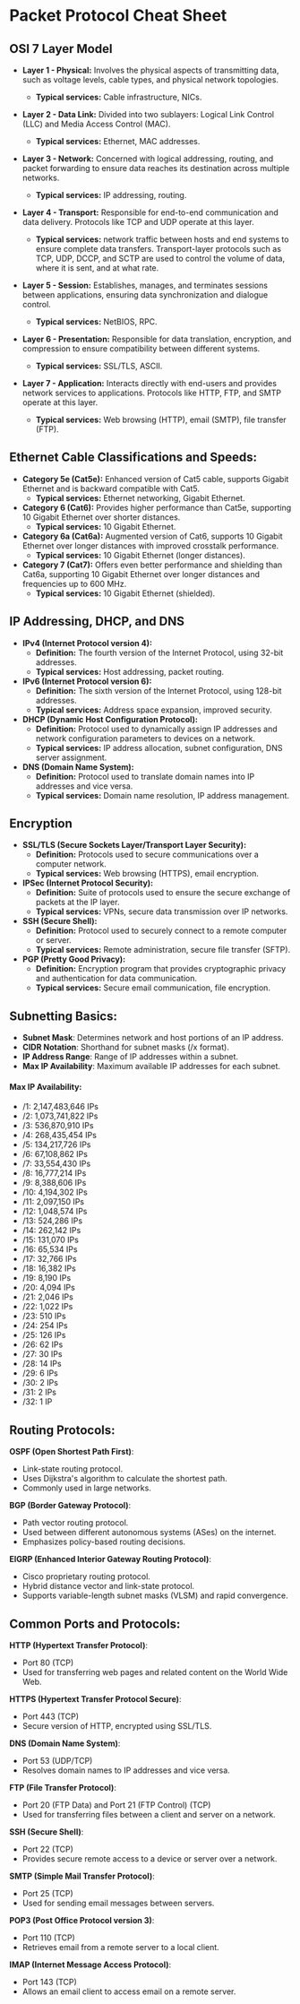 # Packet Protocol Cheat Sheet

## OSI 7 Layer Model
- **Layer 1 - Physical:** Involves the physical aspects of transmitting data, such as voltage levels, cable types, and physical network topologies.  
  - **Typical services:** Cable infrastructure, NICs.

- **Layer 2 - Data Link:** Divided into two sublayers: Logical Link Control (LLC) and Media Access Control (MAC).  
  - **Typical services:** Ethernet, MAC addresses.

- **Layer 3 - Network:** Concerned with logical addressing, routing, and packet forwarding to ensure data reaches its destination across multiple networks.  
  - **Typical services:** IP addressing, routing.

- **Layer 4 - Transport:** Responsible for end-to-end communication and data delivery. Protocols like TCP and UDP operate at this layer.  
  - **Typical services:** network traffic between hosts and end systems to ensure complete data transfers. Transport-layer protocols such as TCP, UDP, DCCP, and SCTP are used to control the volume of data, where it is sent, and at what rate.

- **Layer 5 - Session:** Establishes, manages, and terminates sessions between applications, ensuring data synchronization and dialogue control.  
  - **Typical services:** NetBIOS, RPC.

- **Layer 6 - Presentation:** Responsible for data translation, encryption, and compression to ensure compatibility between different systems.  
  - **Typical services:** SSL/TLS, ASCII.

- **Layer 7 - Application:** Interacts directly with end-users and provides network services to applications. Protocols like HTTP, FTP, and SMTP operate at this layer.  
  - **Typical services:** Web browsing (HTTP), email (SMTP), file transfer (FTP).

## Ethernet Cable Classifications and Speeds:
- **Category 5e (Cat5e):** Enhanced version of Cat5 cable, supports Gigabit Ethernet and is backward compatible with Cat5.  
  - **Typical services:** Ethernet networking, Gigabit Ethernet.
- **Category 6 (Cat6):** Provides higher performance than Cat5e, supporting 10 Gigabit Ethernet over shorter distances.  
  - **Typical services:** 10 Gigabit Ethernet.
- **Category 6a (Cat6a):** Augmented version of Cat6, supports 10 Gigabit Ethernet over longer distances with improved crosstalk performance.  
  - **Typical services:** 10 Gigabit Ethernet (longer distances).
- **Category 7 (Cat7):** Offers even better performance and shielding than Cat6a, supporting 10 Gigabit Ethernet over longer distances and frequencies up to 600 MHz.  
  - **Typical services:** 10 Gigabit Ethernet (shielded).

## IP Addressing, DHCP, and DNS
- **IPv4 (Internet Protocol version 4):** 
  - **Definition:** The fourth version of the Internet Protocol, using 32-bit addresses.
  - **Typical services:** Host addressing, packet routing.
- **IPv6 (Internet Protocol version 6):** 
  - **Definition:** The sixth version of the Internet Protocol, using 128-bit addresses.
  - **Typical services:** Address space expansion, improved security.
- **DHCP (Dynamic Host Configuration Protocol):**
  - **Definition:** Protocol used to dynamically assign IP addresses and network configuration parameters to devices on a network.
  - **Typical services:** IP address allocation, subnet configuration, DNS server assignment.
- **DNS (Domain Name System):**
  - **Definition:** Protocol used to translate domain names into IP addresses and vice versa.
  - **Typical services:** Domain name resolution, IP address management.

## Encryption
- **SSL/TLS (Secure Sockets Layer/Transport Layer Security):** 
  - **Definition:** Protocols used to secure communications over a computer network.
  - **Typical services:** Web browsing (HTTPS), email encryption.
- **IPSec (Internet Protocol Security):**
  - **Definition:** Suite of protocols used to ensure the secure exchange of packets at the IP layer.
  - **Typical services:** VPNs, secure data transmission over IP networks.
- **SSH (Secure Shell):**
  - **Definition:** Protocol used to securely connect to a remote computer or server.
  - **Typical services:** Remote administration, secure file transfer (SFTP).
- **PGP (Pretty Good Privacy):**
  - **Definition:** Encryption program that provides cryptographic privacy and authentication for data communication.
  - **Typical services:** Secure email communication, file encryption.

## Subnetting Basics:

- **Subnet Mask**: Determines network and host portions of an IP address.
- **CIDR Notation**: Shorthand for subnet masks (/x format).
- **IP Address Range**: Range of IP addresses within a subnet.
- **Max IP Availability**: Maximum available IP addresses for each subnet.

#### Max IP Availability:

- /1: 2,147,483,646 IPs
- /2: 1,073,741,822 IPs
- /3: 536,870,910 IPs
- /4: 268,435,454 IPs
- /5: 134,217,726 IPs
- /6: 67,108,862 IPs
- /7: 33,554,430 IPs
- /8: 16,777,214 IPs
- /9: 8,388,606 IPs
- /10: 4,194,302 IPs
- /11: 2,097,150 IPs
- /12: 1,048,574 IPs
- /13: 524,286 IPs
- /14: 262,142 IPs
- /15: 131,070 IPs
- /16: 65,534 IPs
- /17: 32,766 IPs
- /18: 16,382 IPs
- /19: 8,190 IPs
- /20: 4,094 IPs
- /21: 2,046 IPs
- /22: 1,022 IPs
- /23: 510 IPs
- /24: 254 IPs
- /25: 126 IPs
- /26: 62 IPs
- /27: 30 IPs
- /28: 14 IPs
- /29: 6 IPs
- /30: 2 IPs
- /31: 2 IPs
- /32: 1 IP

## Routing Protocols:

 **OSPF (Open Shortest Path First)**:
   - Link-state routing protocol.
   - Uses Dijkstra's algorithm to calculate the shortest path.
   - Commonly used in large networks.
   
 **BGP (Border Gateway Protocol)**:
   - Path vector routing protocol.
   - Used between different autonomous systems (ASes) on the internet.
   - Emphasizes policy-based routing decisions.

 **EIGRP (Enhanced Interior Gateway Routing Protocol)**:
   - Cisco proprietary routing protocol.
   - Hybrid distance vector and link-state protocol.
   - Supports variable-length subnet masks (VLSM) and rapid convergence.

## Common Ports and Protocols:

 **HTTP (Hypertext Transfer Protocol)**:
   - Port 80 (TCP)
   - Used for transferring web pages and related content on the World Wide Web.

 **HTTPS (Hypertext Transfer Protocol Secure)**:
   - Port 443 (TCP)
   - Secure version of HTTP, encrypted using SSL/TLS.

 **DNS (Domain Name System)**:
   - Port 53 (UDP/TCP)
   - Resolves domain names to IP addresses and vice versa.

 **FTP (File Transfer Protocol)**:
   - Port 20 (FTP Data) and Port 21 (FTP Control) (TCP)
   - Used for transferring files between a client and server on a network.

 **SSH (Secure Shell)**:
   - Port 22 (TCP)
   - Provides secure remote access to a device or server over a network.

 **SMTP (Simple Mail Transfer Protocol)**:
   - Port 25 (TCP)
   - Used for sending email messages between servers.

 **POP3 (Post Office Protocol version 3)**:
   - Port 110 (TCP)
   - Retrieves email from a remote server to a local client.

 **IMAP (Internet Message Access Protocol)**:
   - Port 143 (TCP)
   - Allows an email client to access email on a remote server.